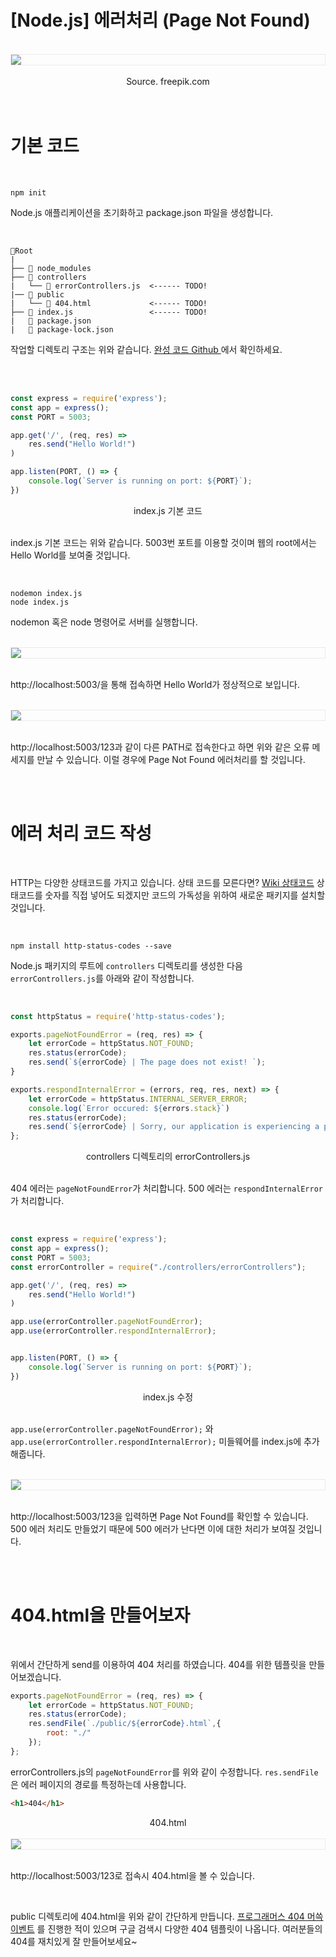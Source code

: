 # [Node.js] 에러처리 (Page Not Found)


<br />
<img src="http://t1.daumcdn.net/thumb/R1024x0/?fname=https://github.com/KoEonYack/PracticeCoding/blob/master/Article/Nodejs/%EC%97%90%EB%9F%AC%EC%B2%98%EB%A6%AC/img/cover.png?raw=true" align="center" style="display: block; margin: 0px auto; display: block; height: auto; border:1px solid #eaeaea; padding: 0px;" width="" >
<br />
<center>Source. freepik.com</center>

<br />
<br />


# 기본 코드

<br />

``` console
npm init
```
Node.js 애플리케이션을 초기화하고 package.json 파일을 생성합니다. 


<br />


``` console
📂Root
|
├── 📂 node_modules   
├── 📂 controllers
|   └── 📄 errorControllers.js  <------ TODO!
|── 📂 public
|   └── 📄 404.html             <------ TODO!
├── 📄 index.js                 <------ TODO!
|   📄 package.json
|   📄 package-lock.json
```
작업할 디렉토리 구조는 위와 같습니다. <a href="https://github.com/KoEonYack/blog-nodejs/tree/errorhandle"> 완성 코드 Github </a> 에서 확인하세요.


<br />
<br />


``` javascript
const express = require('express');
const app = express();
const PORT = 5003;

app.get('/', (req, res) => 
    res.send("Hello World!")
)

app.listen(PORT, () => {
    console.log(`Server is running on port: ${PORT}`);
})
```
<center> index.js 기본 코드 </center>
<br />



index.js 기본 코드는 위와 같습니다. 5003번 포트를 이용할 것이며 웹의 root에서는 Hello World를 보여줄 것입니다. 


<br />


``` console 
nodemon index.js
node index.js
```

nodemon 혹은 node 명령어로 서버를 실행합니다.


<br />
<img src="http://t1.daumcdn.net/thumb/R1024x0/?fname=https://github.com/KoEonYack/PracticeCoding/blob/master/Article/Nodejs/%EC%97%90%EB%9F%AC%EC%B2%98%EB%A6%AC/img/main.PNG?raw=true" align="center" style="display: block; margin: 0px auto; display: block; height: auto; border:1px solid #eaeaea; padding: 0px;" width="" >
<br />

http://localhost:5003/을 통해 접속하면 Hello World가 정상적으로 보입니다.



<br />
<img src="http://t1.daumcdn.net/thumb/R1024x0/?fname=https://github.com/KoEonYack/PracticeCoding/blob/master/Article/Nodejs/%EC%97%90%EB%9F%AC%EC%B2%98%EB%A6%AC/img/not_found_url.PNG?raw=true" align="center" style="display: block; margin: 0px auto; display: block; height: auto; border:1px solid #eaeaea; padding: 0px;" width="" >
<br />

http://localhost:5003/123과 같이 다른 PATH로 접속한다고 하면 위와 같은 오류 메세지를 만날 수 있습니다. 이럴 경우에 Page Not Found 에러처리를 할 것입니다.



<br />
<br />


# 에러 처리 코드 작성

<br />

HTTP는 다양한 상태코드를 가지고 있습니다. 상태 코드를 모른다면? [Wiki 상태코드](https://ko.wikipedia.org/wiki/HTTP_%EC%83%81%ED%83%9C_%EC%BD%94%EB%93%9C) 상태코드를 숫자를 직접 넣어도 되겠지만 코드의 가독성을 위하여 새로운 패키지를 설치할 것입니다. 


<br />

``` console
npm install http-status-codes --save
```

Node.js 패키지의 루트에 `controllers` 디렉토리를 생성한 다음 `errorControllers.js`를 아래와 같이 작성합니다. 

<br />


``` javascript
const httpStatus = require('http-status-codes');

exports.pageNotFoundError = (req, res) => {
    let errorCode = httpStatus.NOT_FOUND;
    res.status(errorCode);
    res.send(`${errorCode} | The page does not exist! `);
}

exports.respondInternalError = (errors, req, res, next) => {
    let errorCode = httpStatus.INTERNAL_SERVER_ERROR;
    console.log(`Error occured: ${errors.stack}`)
    res.status(errorCode);
    res.send(`${errorCode} | Sorry, our application is experiencing a problem!`);
};
```
<center> controllers 디렉토리의 errorControllers.js </center>

<br />

404 에러는 `pageNotFoundError`가 처리합니다. 500 에러는 `respondInternalError`가 처리합니다.

<br />


``` javascript
const express = require('express');
const app = express();
const PORT = 5003;
const errorController = require("./controllers/errorControllers");

app.get('/', (req, res) => 
    res.send("Hello World!")
)

app.use(errorController.pageNotFoundError);
app.use(errorController.respondInternalError);


app.listen(PORT, () => {
    console.log(`Server is running on port: ${PORT}`);
})
```
<center> index.js 수정</center>

<br />

`app.use(errorController.pageNotFoundError);` 와 `app.use(errorController.respondInternalError);` 미들웨어를 index.js에 추가해줍니다.


<br />
<img src="http://t1.daumcdn.net/thumb/R1024x0/?fname=https://github.com/KoEonYack/PracticeCoding/blob/master/Article/Nodejs/%EC%97%90%EB%9F%AC%EC%B2%98%EB%A6%AC/img/not_found_1.PNG?raw=true" align="center" style="display: block; margin: 0px auto; display: block; height: auto; border:1px solid #eaeaea; padding: 0px;" width="" >
<br />

http://localhost:5003/123을 입력하면 Page Not Found를 확인할 수 있습니다. 500 에러 처리도 만들었기 때문에 500 에러가 난다면 이에 대한 처리가 보여질 것입니다.

<br />
<br />

# 404.html을 만들어보자

<br />

위에서 간단하게 send를 이용하여 404 처리를 하였습니다. 404를 위한 템플릿을 만들어보겠습니다.


``` javascript
exports.pageNotFoundError = (req, res) => {
    let errorCode = httpStatus.NOT_FOUND;
    res.status(errorCode);
    res.sendFile(`./public/${errorCode}.html`,{
        root: "./"
    });
};
```

errorControllers.js의 `pageNotFoundError`를 위와 같이 수정합니다. `res.sendFile`은 에러 페이지의 경로를 특정하는데 사용합니다. 


``` html
<h1>404</h1>
```
<center>404.html</center>


<br />
<img src="http://t1.daumcdn.net/thumb/R1024x0/?fname=https://github.com/KoEonYack/PracticeCoding/blob/master/Article/Nodejs/%EC%97%90%EB%9F%AC%EC%B2%98%EB%A6%AC/img/not_found_2.PNG?raw=true" align="center" style="display: block; margin: 0px auto; display: block; height: auto; border:1px solid #eaeaea; padding: 0px;" width="" >
<br />

http://localhost:5003/123로 접속시 404.html을 볼 수 있습니다.

<br />

public 디렉토리에 404.html을 위와 같이 간단하게 만듭니다. [프로그래머스 404 머쓱 이벤트](https://programmers.co.kr/competitions/142/vs-event) 를 진행한 적이 있으며 구글 검색시 다양한 404 템플릿이 나옵니다. 여러분들의 404를 재치있게 잘 만들어보세요~

<br />
<br />
<br />



